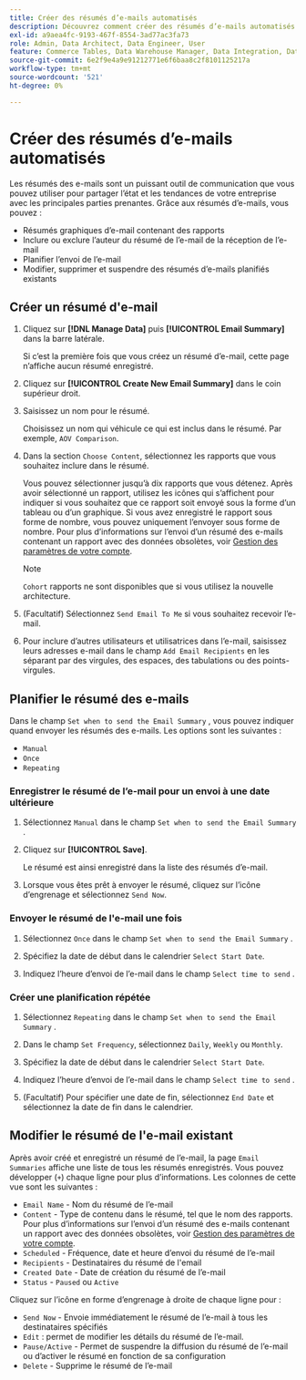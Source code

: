 ```yaml
---
title: Créer des résumés d’e-mails automatisés
description: Découvrez comment créer des résumés d’e-mails automatisés.
exl-id: a9aea4fc-9193-467f-8554-3ad77ac3fa73
role: Admin, Data Architect, Data Engineer, User
feature: Commerce Tables, Data Warehouse Manager, Data Integration, Data Import/Export
source-git-commit: 6e2f9e4a9e91212771e6f6baa8c2f8101125217a
workflow-type: tm+mt
source-wordcount: '521'
ht-degree: 0%

---
```


# Créer des résumés d’e-mails automatisés

Les résumés des e-mails sont un puissant outil de communication que vous pouvez utiliser pour partager l’état et les tendances de votre entreprise avec les principales parties prenantes. Grâce aux résumés d’e-mails, vous pouvez :

* Résumés graphiques d’e-mail contenant des rapports
* Inclure ou exclure l’auteur du résumé de l’e-mail de la réception de l’e-mail
* Planifier l’envoi de l’e-mail
* Modifier, supprimer et suspendre des résumés d’e-mails planifiés existants

## Créer un résumé d&#39;e-mail

1. Cliquez sur **[!DNL Manage Data]** puis **[!UICONTROL Email Summary]** dans la barre latérale.

   Si c’est la première fois que vous créez un résumé d’e-mail, cette page n’affiche aucun résumé enregistré.

1. Cliquez sur **[!UICONTROL Create New Email Summary]** dans le coin supérieur droit.

1. Saisissez un nom pour le résumé.

   Choisissez un nom qui véhicule ce qui est inclus dans le résumé. Par exemple, `AOV Comparison`.

1. Dans la section `Choose Content`, sélectionnez les rapports que vous souhaitez inclure dans le résumé.

   Vous pouvez sélectionner jusqu’à dix rapports que vous détenez. Après avoir sélectionné un rapport, utilisez les icônes qui s’affichent pour indiquer si vous souhaitez que ce rapport soit envoyé sous la forme d’un tableau ou d’un graphique. Si vous avez enregistré le rapport sous forme de nombre, vous pouvez uniquement l’envoyer sous forme de nombre. Pour plus d’informations sur l’envoi d’un résumé des e-mails contenant un rapport avec des données obsolètes, voir [Gestion des paramètres de votre compte](../../administrator/account-management/managing-account-settings.md).

   >[!NOTE]
   >
   >`Cohort` rapports ne sont disponibles que si vous utilisez la nouvelle architecture.

1. (Facultatif) Sélectionnez `Send Email To Me` si vous souhaitez recevoir l’e-mail.

1. Pour inclure d’autres utilisateurs et utilisatrices dans l’e-mail, saisissez leurs adresses e-mail dans le champ `Add Email Recipients` en les séparant par des virgules, des espaces, des tabulations ou des points-virgules.

## Planifier le résumé des e-mails

Dans le champ `Set when to send the Email Summary` , vous pouvez indiquer quand envoyer les résumés des e-mails. Les options sont les suivantes :

* `Manual`
* `Once`
* `Repeating`

### Enregistrer le résumé de l’e-mail pour un envoi à une date ultérieure

1. Sélectionnez `Manual` dans le champ `Set when to send the Email Summary` .

1. Cliquez sur **[!UICONTROL Save]**.

   Le résumé est ainsi enregistré dans la liste des résumés d’e-mail.

1. Lorsque vous êtes prêt à envoyer le résumé, cliquez sur l’icône d’engrenage et sélectionnez `Send Now`.

### Envoyer le résumé de l&#39;e-mail une fois

1. Sélectionnez `Once` dans le champ `Set when to send the Email Summary` .

1. Spécifiez la date de début dans le calendrier `Select Start Date`.

1. Indiquez l’heure d’envoi de l’e-mail dans le champ `Select time to send` .

### Créer une planification répétée

1. Sélectionnez `Repeating` dans le champ `Set when to send the Email Summary` .

1. Dans le champ `Set Frequency`, sélectionnez `Daily`, `Weekly` ou `Monthly`.

1. Spécifiez la date de début dans le calendrier `Select Start Date`.

1. Indiquez l’heure d’envoi de l’e-mail dans le champ `Select time to send` .

1. (Facultatif) Pour spécifier une date de fin, sélectionnez `End Date` et sélectionnez la date de fin dans le calendrier.

## Modifier le résumé de l&#39;e-mail existant

Après avoir créé et enregistré un résumé de l’e-mail, la page `Email Summaries` affiche une liste de tous les résumés enregistrés. Vous pouvez développer (`+`) chaque ligne pour plus d’informations. Les colonnes de cette vue sont les suivantes :

* `Email Name` - Nom du résumé de l’e-mail
* `Content` - Type de contenu dans le résumé, tel que le nom des rapports. Pour plus d’informations sur l’envoi d’un résumé des e-mails contenant un rapport avec des données obsolètes, voir [Gestion des paramètres de votre compte](../../administrator/account-management/managing-account-settings.md).
* `Scheduled` - Fréquence, date et heure d’envoi du résumé de l’e-mail
* `Recipients` - Destinataires du résumé de l&#39;email
* `Created Date` - Date de création du résumé de l’e-mail
* `Status` - `Paused` ou `Active`

Cliquez sur l’icône en forme d’engrenage à droite de chaque ligne pour :

* `Send Now` - Envoie immédiatement le résumé de l’e-mail à tous les destinataires spécifiés
* `Edit` : permet de modifier les détails du résumé de l’e-mail.
* `Pause/Active` - Permet de suspendre la diffusion du résumé de l’e-mail ou d’activer le résumé en fonction de sa configuration
* `Delete` - Supprime le résumé de l’e-mail
